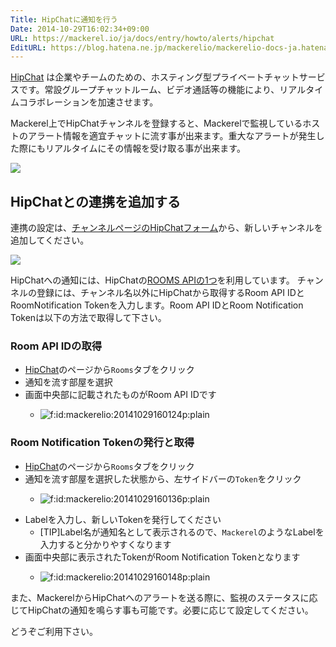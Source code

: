 ```yaml
---
Title: HipChatに通知を行う
Date: 2014-10-29T16:02:34+09:00
URL: https://mackerel.io/ja/docs/entry/howto/alerts/hipchat
EditURL: https://blog.hatena.ne.jp/mackerelio/mackerelio-docs-ja.hatenablog.mackerel.io/atom/entry/8454420450070986285
---
```


[HipChat](https://www.hipchat.com/) は企業やチームのための、ホスティング型プライベートチャットサービスです。常設グループチャットルーム、ビデオ通話等の機能により、リアルタイムコラボレーションを加速させます。

Mackerel上でHipChatチャンネルを登録すると、Mackerelで監視しているホストのアラート情報を適宜チャットに流す事が出来ます。重大なアラートが発生した際にもリアルタイムにその情報を受け取る事が出来ます。

![](https://cdn-ak.f.st-hatena.com/images/fotolife/m/mackerelio/20150424/20150424105422.png)

## HipChatとの連携を追加する

連携の設定は、[チャンネルページのHipChatフォーム](https://mackerel.io/my/channels?new=hipchat)から、新しいチャンネルを追加してください。
 
![](https://cdn-ak.f.st-hatena.com/images/fotolife/m/mackerelio/20150508/20150508104153.png?1431049486)

HipChatへの通知には、HipChatの[ROOMS APIの1つ](https://www.hipchat.com/docs/apiv2/method/send_room_notification)を利用しています。
チャンネルの登録には、チャンネル名以外にHipChatから取得するRoom API IDとRoomNotification Tokenを入力します。Room API IDとRoom Notification Tokenは以下の方法で取得して下さい。

### Room API IDの取得
- [HipChat](https://my.hipchat.com)のページから`Rooms`タブをクリック
- 通知を流す部屋を選択
- 画面中央部に記載されたものがRoom API IDです
  - <p><span itemscope itemtype="http://schema.org/Photograph"><img src="https://cdn-ak.f.st-hatena.com/images/fotolife/m/mackerelio/20141029/20141029160124.png" alt="f:id:mackerelio:20141029160124p:plain" title="f:id:mackerelio:20141029160124p:plain" class="hatena-fotolife" itemprop="image"></span></p>


### Room Notification Tokenの発行と取得
- [HipChat](https://my.hipchat.com)のページから`Rooms`タブをクリック
- 通知を流す部屋を選択した状態から、左サイドバーの`Token`をクリック
  - <p><span itemscope itemtype="http://schema.org/Photograph"><img src="https://cdn-ak.f.st-hatena.com/images/fotolife/m/mackerelio/20141029/20141029160136.png" alt="f:id:mackerelio:20141029160136p:plain" title="f:id:mackerelio:20141029160136p:plain" class="hatena-fotolife" itemprop="image"></span></p>
- Labelを入力し、新しいTokenを発行してください
  - [TIP]Label名が通知名として表示されるので、`Mackerel`のようなLabelを入力すると分かりやすくなります
- 画面中央部に表示されたTokenがRoom Notification Tokenとなります
  - <p><span itemscope itemtype="http://schema.org/Photograph"><img src="https://cdn-ak.f.st-hatena.com/images/fotolife/m/mackerelio/20141029/20141029160148.png" alt="f:id:mackerelio:20141029160148p:plain" title="f:id:mackerelio:20141029160148p:plain" class="hatena-fotolife" itemprop="image"></span></p>


また、MackerelからHipChatへのアラートを送る際に、監視のステータスに応じてHipChatの通知を鳴らす事も可能です。必要に応じて設定してください。

どうぞご利用下さい。
